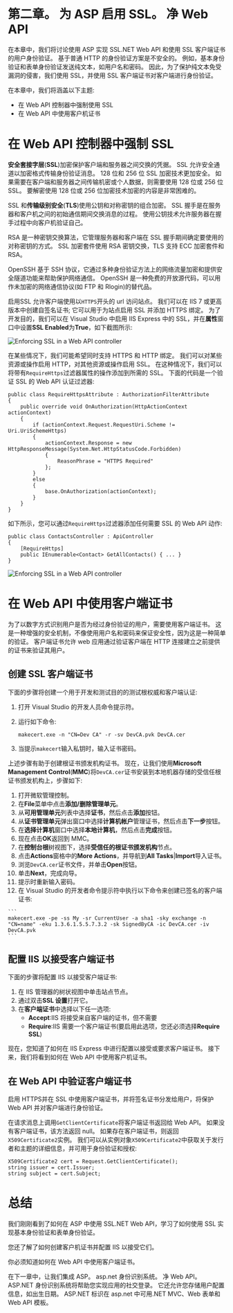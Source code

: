 # 第二章。 为 ASP 启用 SSL。 净 Web API

在本章中，我们将讨论使用 ASP 实现 SSL.NET Web API 和使用 SSL 客户端证书的用户身份验证。 基于普通 HTTP 的身份验证方案是不安全的。 例如，基本身份验证和表单身份验证发送纯文本，如用户名和密码。 因此，为了保护纯文本免受漏洞的侵害，我们使用 SSL，并使用 SSL 客户端证书对客户端进行身份验证。

在本章中，我们将涵盖以下主题:

*   在 Web API 控制器中强制使用 SSL
*   在 Web API 中使用客户机证书

# 在 Web API 控制器中强制 SSL

**安全套接字层**(**SSL**)加密保护客户端和服务器之间交换的凭据。 SSL 允许安全通道以加密格式传输身份验证消息。 128 位和 256 位 SSL 加密技术更加安全。 如果需要在客户端和服务器之间传输机密或个人数据，则需要使用 128 位或 256 位 SSL。 要解密使用 128 位或 256 位加密技术加密的内容是非常困难的。

SSL 和**传输级别安全**(**TLS**)使用公钥和对称密钥的组合加密。 SSL 握手是在服务器和客户机之间的初始通信期间交换消息的过程。 使用公钥技术允许服务器在握手过程中向客户机验证自己。

RSA 是一种密钥交换算法，它管理服务器和客户端在 SSL 握手期间确定要使用的对称密钥的方式。 SSL 加密套件使用 RSA 密钥交换，TLS 支持 ECC 加密套件和 RSA。

OpenSSH 基于 SSH 协议，它通过多种身份验证方法上的网络流量加密和提供安全隧道功能来帮助保护网络通信。 OpenSSH 是一种免费的开放源代码，可以用作未加密的网络通信协议(如 FTP 和 Rlogin)的替代品。

启用SSL 允许客户端使用以`HTTPS`开头的 url 访问站点。 我们可以在 IIS 7 或更高版本中创建自签名证书; 它可以用于为站点启用 SSL 并添加 HTTPS 绑定。 为了开发目的，我们可以在 Visual Studio 中启用 IIS Express 中的 SSL，并在**属性**窗口中设置**SSL Enabled**为**True**，如下截图所示:

![Enforcing SSL in a Web API controller](graphics/B04992_02_01.jpg)

在某些情况下，我们可能希望同时支持 HTTPS 和 HTTP 绑定。 我们可以对某些资源或操作启用 HTTP，对其他资源或操作启用 SSL。 在这种情况下，我们可以将带有`RequireHttps`过滤器属性的操作添加到所需的 SSL。 下面的代码是一个验证 SSL 的 Web API 认证过滤器:

```
public class RequireHttpsAttribute : AuthorizationFilterAttribute
{
    public override void OnAuthorization(HttpActionContext actionContext)
    {
        if (actionContext.Request.RequestUri.Scheme != Uri.UriSchemeHttps)
        {
            actionContext.Response = new HttpResponseMessage(System.Net.HttpStatusCode.Forbidden)
            {
                ReasonPhrase = "HTTPS Required"
            };
        }
        else
        {
            base.OnAuthorization(actionContext);
        }
    }
}
```

如下所示，您可以通过`RequireHttps`过滤器添加任何需要 SSL 的 Web API 动作:

```
public class ContactsController : ApiController
{
    [RequireHttps]
    public IEnumerable<Contact> GetAllContacts() { ... }
}
```

![Enforcing SSL in a Web API controller](graphics/B04992_02_02.jpg)

# 在 Web API 中使用客户端证书

为了以数字方式识别用户是否为经过身份验证的用户，需要使用客户端证书。 这是一种增强的安全机制，不像使用用户名和密码来保证安全性，因为这是一种简单的验证。 客户端证书允许 web 应用通过验证客户端在 HTTP 连接建立之前提供的证书来验证其用户。

## 创建 SSL 客户端证书

下面的步骤将创建一个用于开发和测试目的的测试根权威和客户端认证:

1.  打开 Visual Studio 的开发人员命令提示符。
2.  运行如下命令:

    ```
    makecert.exe -n "CN=Dev CA" -r -sv DevCA.pvk DevCA.cer
    ```

3.  当提示`makecert`输入私钥时，输入证书密码。

上述步骤有助于创建根证书颁发机构证书。 现在，让我们使用**Microsoft Management Control**(**MMC**)将`DevCA.cer`证书安装到本地机器存储的受信任根证书颁发机构上，步骤如下:

1.  打开微软管理控制。
2.  在**File**菜单中点击**添加/删除管理单元**。
3.  从**可用管理单元**列表中选择**证书**，然后点击**添加**按钮。
4.  从**证书管理单元**弹出窗口中选择**计算机帐户**管理证书，然后点击**下一步**按钮。
5.  在**选择计算机**窗口中选择**本地计算机**，然后点击**完成**按钮。
6.  现在点击**OK**返回到 MMC。
7.  在**控制台根**树视图下，选择**受信任的根证书颁发机构**节点。
8.  点击**Actions**窗格中的**More Actions**，并导航到**All Tasks**|**Import**导入证书。
9.  浏览`DevCA.cer`证书文件，并单击**Open**按钮。
10.  单击**Next**，完成向导。
11.  提示时重新输入密码。
12.  在 Visual Studio 的开发者命令提示符中执行以下命令来创建已签名的客户端证书:

    ```
    makecert.exe -pe -ss My -sr CurrentUser -a sha1 -sky exchange -n "CN=name" -eku 1.3.6.1.5.5.7.3.2 -sk SignedByCA -ic DevCA.cer -iv DevCA.pvk
    ```

## 配置 IIS 以接受客户端证书

下面的步骤将配置 IIS 以接受客户端证书:

1.  在 IIS 管理器的树状视图中单击站点节点。
2.  通过双击**SSL 设置**打开它。
3.  在**客户端证书**中选择以下任一选项:
    *   **Accept**:IIS 将接受来自客户端的证书，但不需要
    *   **Require**:IIS 需要一个客户端证书(要启用此选项，您还必须选择**Require SSL**)

现在，您知道了如何在 IIS Express 中进行配置以接受或要求客户端证书。 接下来，我们将看到如何在 Web API 中使用客户机证书。

## 在 Web API 中验证客户端证书

启用 HTTPS并在 SSL 中使用客户端证书，并将签名证书分发给用户，将保护 Web API 并对客户端进行身份验证。

在请求消息上调用`GetClientCertificate`将客户端证书返回给 Web API。 如果没有客户端证书，该方法返回 null。 如果存在客户端证书，则返回`X509Certificate2`实例。 我们可以从实例对象`X509Certificate2`中获取关于发行者和主题的详细信息，并可用于身份验证和授权:

```
X509Certificate2 cert = Request.GetClientCertificate();
string issuer = cert.Issuer;
string subject = cert.Subject; 
```

# 总结

我们刚刚看到了如何在 ASP 中使用 SSL.NET Web API，学习了如何使用 SSL 实现基本身份验证和表单身份验证。

您还了解了如何创建客户机证书并配置 IIS 以接受它们。

你必须知道如何在 Web API 中使用客户端证书。

在下一章中，让我们集成 ASP。 asp.net 身份识别系统。 净 Web API。 ASP.NET 身份识别系统将帮助您实现应用的社交登录。 它还允许您存储用户配置信息，如出生日期。 ASP.NET 标识在 asp.net 中可用.NET MVC、Web 表单和 Web API 模板。